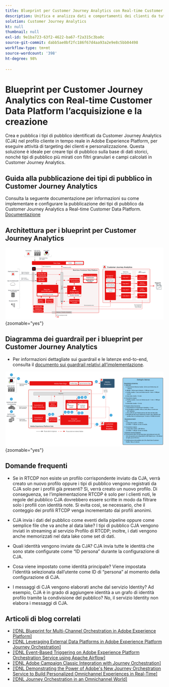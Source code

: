 ```yaml
---
title: Blueprint per Customer Journey Analytics con Real-time Customer Data Platform  l’acquisizione e la creazione
description: Unifica e analizza dati e comportamenti dei clienti da tutto il percorso del cliente in Customer Journey Analytics, e pubblica i tipi di pubblico da CJA a RTCDP
solution: Customer Journey Analytics
kt: null
thumbnail: null
exl-id: 9e1ba723-63f2-4622-ba67-f2a315c3ba0c
source-git-commit: dabb5ae0bf2fc186f67d4aa93a2e9e8c5bb04498
workflow-type: tm+mt
source-wordcount: '398'
ht-degree: 98%

---
```


# Blueprint per Customer Journey Analytics con Real-time Customer Data Platform  l’acquisizione e la creazione 

Crea e pubblica i tipi di pubblico identificati da Customer Journey Analytics (CJA) nel profilo cliente in tempo reale in Adobe Experience Platform, per eseguire attività di targeting dei clienti e personalizzazione. Questa soluzione è ideale per creare tipi di pubblico sulla base di dati storici, nonché tipi di pubblico più mirati con filtri granulari e campi calcolati in Customer Journey Analytics.

## Guida alla pubblicazione dei tipi di pubblico in Customer Journey Analytics

Consulta la seguente documentazione per informazioni su come implementare e configurare la pubblicazione dei tipi di pubblico da Customer Journey Analytics a Real-time Customer Data Platform. [Documentazione](https://experienceleague.adobe.com/docs/analytics-platform/using/cja-components/audiences/publish.html?lang=it)

## Architettura per i blueprint per Customer Journey Analytics

![Diagramma dell’architettura](assets/CJA_RTCDP.svg){zoomable=&quot;yes&quot;}

## Diagramma dei guardrail per i blueprint per Customer Journey Analytics

* Per informazioni dettagliate sui guardrail e le latenze end-to-end, consulta il [documento sui guardrail relativi all’implementazione](../experience-platform/deployment/guardrails.md).

![Diagramma dei guardrail](../experience-platform/assets/CJA_guardrails.svg){zoomable=&quot;yes&quot;}

## Domande frequenti

* Se in RTCDP non esiste un profilo corrispondente inviato da CJA, verrà creato un nuovo profilo oppure i tipi di pubblico vengono registrati da CJA solo per i profili già presenti? Sì, verrà creato un nuovo profilo. Di conseguenza, se l’implementazione RTCDP è solo per i clienti noti, le regole del pubblico CJA dovrebbero essere scritte in modo da filtrare solo i profili con identità note. Si evita così, se necessario, che il conteggio dei profili RTCDP venga incrementato dai profili anonimi.

* CJA invia i dati del pubblico come eventi della pipeline oppure come semplice file che va anche al data lake? I tipi di pubblico CJA vengono inviati in streaming al servizio Profilo di RTCDP; inoltre, i dati vengono anche memorizzati nel data lake come set di dati.

* Quali identità vengono inviate da CJA? CJA invia tutte le identità che sono state configurate come “ID persona” durante la configurazione di CJA.

* Cosa viene impostato come identità principale? Viene impostata l’identità selezionata dall’utente come ID di “persona” al momento della configurazione di CJA.

* I messaggi di CJA vengono elaborati anche dal servizio Identity? Ad esempio, CJA è in grado di aggiungere identità a un grafo di identità profilo tramite la condivisione del pubblico? No, il servizio Identity non elabora i messaggi di CJA.

## Articoli di blog correlati

* [[!DNL Blueprint for Multi-Channel Orchestration in Adobe Experience Platform]](https://medium.com/adobetech/blueprint-for-multi-channel-orchestration-in-adobe-experience-platform-c68317e94184)
* [[!DNL Leveraging External Data Platforms in Adobe Experience Platform Journey Orchestration]](https://medium.com/adobetech/leveraging-external-data-platforms-in-adobe-experience-platform-journey-orchestration-54fc6134fe17)
* [[!DNL Event-Based Triggering on Adobe Experience Platform Orchestration Service using Apache Airflow]](https://medium.com/adobetech/event-based-triggering-on-adobe-experience-platform-orchestration-service-using-apache-airflow-8607b28251f1)
* [[!DNL Adobe Campaign Classic Integration with Journey Orchestration]](https://medium.com/adobetech/adobe-campaign-classic-integration-with-journey-orchestration-ae577653281)
* [[!DNL Demonstrating the Power of Adobe's New Journey Orchestration Service to Build Personalized Omnichannel Experiences in Real-Time]](https://medium.com/adobetech/demonstrating-the-power-of-adobes-new-journey-orchestration-service-to-build-personalized-aa60d88cd34)
* [[!DNL Journey Orchestration in an Omnichannel World]](https://medium.com/adobetech/journey-orchestration-in-an-omnichannel-world-3a2d32d556d9)
